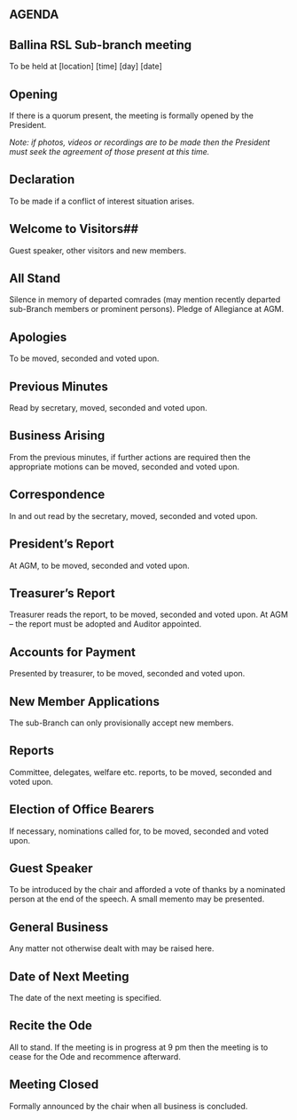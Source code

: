 ## AGENDA
## Ballina RSL Sub-branch meeting
To be held at [location] [time] [day] [date]

## Opening
If there is a quorum present, the meeting is formally opened by the President.

_Note: if photos, videos or recordings are to be made then the President must
seek the agreement of those present at this time._

## Declaration
To be made if a conflict of interest situation arises.

## Welcome to Visitors##
Guest speaker, other visitors and new members.

## All Stand
Silence in memory of departed comrades (may mention recently departed sub-Branch members or prominent persons). Pledge of Allegiance at AGM.

## Apologies
To be moved, seconded and voted upon.

## Previous Minutes
Read by secretary, moved, seconded and voted upon.

## Business Arising
From the previous minutes, if further actions are required then the appropriate motions can be moved, seconded and voted upon.

## Correspondence
In and out read by the secretary, moved, seconded and voted upon.

## President’s Report
At AGM, to be moved, seconded and voted upon.

## Treasurer’s Report
Treasurer reads the report, to be moved, seconded and voted upon.
At AGM – the report must be adopted and Auditor appointed.

## Accounts for Payment
Presented by treasurer, to be moved, seconded and voted upon.

## New Member Applications
The sub-Branch can only provisionally accept new members.

## Reports
Committee, delegates, welfare etc. reports, to be moved, seconded and voted upon.

## Election of Office Bearers
If necessary, nominations called for, to be moved, seconded and voted upon.

## Guest Speaker
To be introduced by the chair and afforded a vote of thanks by a nominated person at the end of the speech. A small memento may be presented.

## General Business
Any matter not otherwise dealt with may be raised here.

## Date of Next Meeting
The date of the next meeting is specified.

## Recite the Ode
All to stand. If the meeting is in progress at 9 pm then the meeting is to cease for the Ode and recommence afterward.

## Meeting Closed
Formally announced by the chair when all business is concluded.
